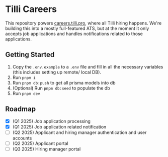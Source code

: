 # Tilli Careers

This repository powers [careers.tilli.pro](https://careers.tilli.pro), where all Tilli hiring happens. We're building this into a mostly full-featured ATS, but at the moment it only accepts job applications and handles notifications related to those applications.

## Getting Started

1. Copy the `.env.example` to a `.env` file and fill in all the necessary variables (this includes setting up remote/ local DB).
2. Run `pnpm i`
3. Run `pnpm db:push` to get all prisma models into db
4. (Optional) Run `pnpm db:seed` to populate the db
5. Run `pnpm dev`

## Roadmap

- [x] (Q1 2025) Job application processing
- [x] (Q1 2025) Job application related notification
- [ ] (Q2 2025) Applicant and hiring manager authentication and user accounts
- [ ] (Q2 2025) Applicant portal
- [ ] (Q3 2025) Hiring manager portal
